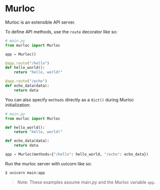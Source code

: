 # Murloc
Murloc is an extensible API server.

To define API methods, use the `route` decorator like so:

```python
# main.py
from murloc import Murloc

app = Murloc()

@app.route("/hello")
def hello_world():
    return "hello, world!"

@app.route("/echo")
def echo_data(data):
    return data
```

You can also specify `methods` directly as a `dict()` during Murloc initialization:

```python
# main.py
from murloc import Murloc

def hello_world():
    return "hello, world!"

def echo_data(data):
    return data

app = Murloc(methods={"/hello": hello_world, "/echo": echo_data})
```

Run the murloc server with uvicorn like so:

```bash
$ uvicorn main:app
```

> Note: These examples assume main.py and the Murloc variable `app`.
